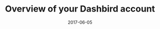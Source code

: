 ---
date: 2017-06-05
title: Overview of your Dashbird account
linktitle: Overview
description: Figure out your best billing system.
kbSeries: ["EAccount Settings"]
kbSeries_weight: 100
---